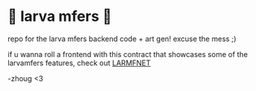 # 🐛 larva mfers 🐛

repo for the larva mfers backend code + art gen!
excuse the mess ;)

if u wanna roll a frontend with this contract that showcases some of the larvamfers features, check out [LARMFNET](https://github.com/zhoug0x/larmfnet)

-zhoug <3
